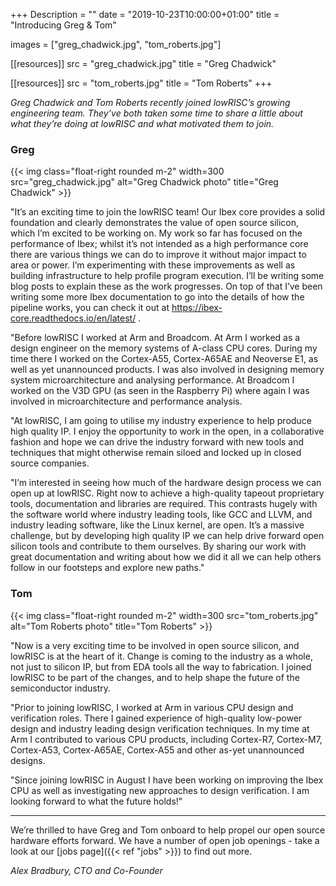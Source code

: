 +++
Description = ""
date = "2019-10-23T10:00:00+01:00"
title = "Introducing Greg & Tom"

images = ["greg_chadwick.jpg", "tom_roberts.jpg"]

[[resources]]
src = "greg_chadwick.jpg"
title = "Greg Chadwick"

[[resources]]
src = "tom_roberts.jpg"
title = "Tom Roberts"
+++

_Greg Chadwick and Tom Roberts recently joined lowRISC’s growing engineering
team. They’ve both taken some time to share a little about what they’re doing at
lowRISC and what motivated them to join._

### Greg

{{< img class="float-right rounded m-2" width=300 src="greg_chadwick.jpg" alt="Greg Chadwick photo" title="Greg Chadwick" >}}

"It’s an exciting time to join the lowRISC team! Our Ibex core provides a solid
foundation and clearly demonstrates the value of open source silicon, which I’m
excited to be working on. My work so far has focused on the performance of Ibex;
whilst it’s not intended as a high performance core there are various things we
can do to improve it without major impact to area or power. I’m experimenting
with these improvements as well as building infrastructure to help profile
program execution. I’ll be writing some blog posts to explain these as the work
progresses. On top of that I’ve been writing some more Ibex documentation to go
into the details of how the pipeline works, you can check it out at
https://ibex-core.readthedocs.io/en/latest/ .

"Before lowRISC I worked at Arm and Broadcom. At Arm I worked as a design
engineer on the memory systems of A-class CPU cores. During my time there I
worked on the Cortex-A55, Cortex-A65AE and Neoverse E1, as well as yet
unannounced products. I was also involved in designing memory system
microarchitecture and analysing performance. At Broadcom I worked on the V3D GPU
(as seen in the Raspberry Pi) where again I was involved in microarchitecture
and performance analysis.

"At lowRISC, I am going to utilise my industry experience to help produce high
quality IP. I enjoy the opportunity to work in the open, in a collaborative
fashion and hope we can drive the industry forward with new tools and techniques
that might otherwise remain siloed and locked up in closed source companies.

"I’m interested in seeing how much of the hardware design process we can open up
at lowRISC. Right now to achieve a high-quality tapeout proprietary tools,
documentation and libraries are required. This contrasts hugely with the
software world where industry leading tools, like GCC and LLVM, and industry
leading software, like the Linux kernel, are open. It’s a massive challenge, but
by developing high quality IP we can help drive forward open silicon tools and
contribute to them ourselves. By sharing our work with great documentation and
writing about how we did it all we can help others follow in our footsteps and
explore new paths."

### Tom

{{< img class="float-right rounded m-2" width=300 src="tom_roberts.jpg" alt="Tom Roberts photo" title="Tom Roberts" >}}

"Now is a very exciting time to be involved in open source silicon, and lowRISC
is at the heart of it. Change is coming to the industry as a whole, not just to
silicon IP, but from EDA tools all the way to fabrication. I joined lowRISC to
be part of the changes, and to help shape the future of the semiconductor
industry.

"Prior to joining lowRISC, I worked at Arm in various CPU design and
verification roles. There I gained experience of high-quality low-power design
and industry leading design verification techniques. In my time at Arm I
contributed to various CPU products, including Cortex-R7, Cortex-M7, Cortex-A53,
Cortex-A65AE, Cortex-A55 and other as-yet unannounced designs.

"Since joining lowRISC in August I have been working on improving the Ibex CPU
as well as investigating new approaches to design verification. I am looking
forward to what the future holds!"

----

We’re thrilled to have Greg and Tom onboard to help propel our open source
hardware efforts forward. We have a number of open job openings - take a look at
our  [jobs page]({{< ref "jobs" >}}) to find out more.

_Alex Bradbury, CTO and Co-Founder_
